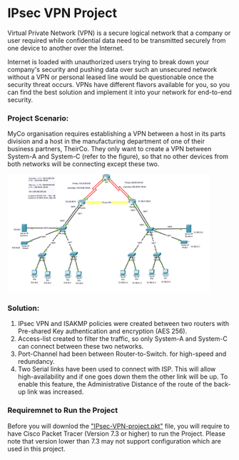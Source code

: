 # IPsec VPN Project

Virtual Private Network (VPN) is a secure logical network that a company or user required while confidential data need to be transmitted securely from one device to another over the Internet.

Internet is loaded with unauthorized users trying to break down your company's security and pushing data over such an unsecured network without a VPN or personal leased line would be questionable once the security threat occurs. VPNs have different flavors available for you, so you can find the best solution and implement it into your network for end-to-end security. 

<h3>Project Scenario:</h3>
MyCo organisation requires establishing a VPN between a host in its parts division and a host in the manufacturing department of one of their business partners, TheirCo. They only want to create a VPN between System-A and System-C (refer to the figure), so that no other devices from both networks will be connecting except these two.<br>

<img src="Images/IPsec-VPN-solution.png" width="90%"></img>

<h3>Solution:</h3>

1) IPsec VPN and ISAKMP policies were created between two routers with Pre-shared Key authentication and encryption (AES 256).<br>
2) Access-list created to filter the traffic, so only System-A and System-C can connect between these two networks.<br>
3) Port-Channel had been between Router-to-Switch. for high-speed and redundancy.<br>
4) Two Serial links have been used to connect with ISP. This will allow high-availability and if one goes down them the other link will be up. To enable this feature, the Administrative Distance of the route of the back-up link was increased.<br>

<h3>Requiremnet to Run the Project</h3>
Before you will downlod the <a href="https://github.com/Nirali4/Networking_Projects/blob/master/IPSec-VPN/IPsec-VPN-project.pkt">"IPsec-VPN-project.pkt"</a> file, you will require to have Cisco Packet Tracer (Version 7.3 or higher) to run the Project. Please note that version lower than 7.3 may not support configuration which are used in this project.  
